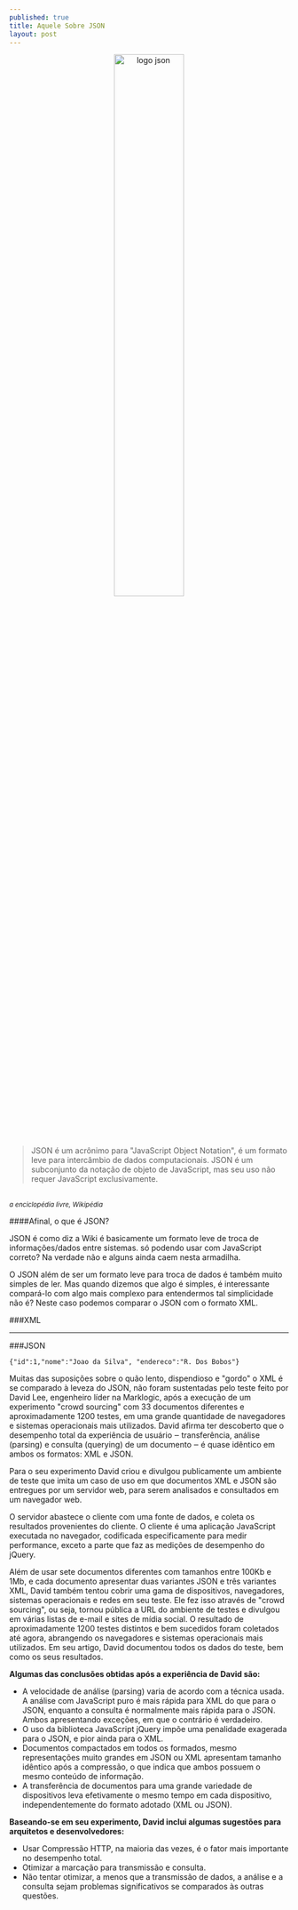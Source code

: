```yaml
---
published: true
title: Aquele Sobre JSON
layout: post
---
```


<center>
<img src="http://cdn.marketplaceimages.windowsphone.com/v8/images/db5d3cf1-222f-4cb0-b438-b7aff22ca3d7?imageType=ws_icon_large" width="50%" title="Aquele sobre json" alt="logo json">
</center>

>JSON é um acrônimo para "JavaScript Object Notation", é um formato leve para intercâmbio de dados computacionais. JSON é um subconjunto da notação de objeto de JavaScript, mas seu uso não requer JavaScript exclusivamente.
<br>
<small><cite>a enciclopédia livre, Wikipédia</cite></small>

####Afinal, o que é JSON?

JSON é como diz a Wiki é basicamente um formato leve de troca de informações/dados entre sistemas. só podendo usar com JavaScript correto? Na verdade não e alguns ainda caem nesta armadilha.

O JSON além de ser um formato leve para troca de dados é também muito simples de ler. Mas quando dizemos que algo é simples, é interessante compará-lo com algo mais complexo para entendermos tal simplicidade não é? Neste caso podemos comparar o JSON com o formato XML.

###XML

<script src="https://gist.github.com/godrix/59e84af85639d676dba0.js"></script>

---

###JSON

```
{"id":1,"nome":"Joao da Silva", "endereco":"R. Dos Bobos"}
```

Muitas das suposições sobre o quão lento, dispendioso e "gordo" o XML é se comparado à leveza do JSON, não foram sustentadas pelo teste feito por David Lee, engenheiro líder na Marklogic, após a execução de um experimento "crowd sourcing" com 33 documentos diferentes e aproximadamente 1200 testes, em uma grande quantidade de navegadores e sistemas operacionais mais utilizados. David afirma ter descoberto que o desempenho total da experiência de usuário ‒ transferência, análise (parsing) e consulta (querying) de um documento ‒ é quase idêntico em ambos os formatos: XML e JSON.

Para o seu experimento David criou e divulgou publicamente um ambiente de teste que imita um caso de uso em que documentos XML e JSON são entregues por um servidor web, para serem analisados e consultados em um navegador web.

O servidor abastece o cliente com uma fonte de dados, e coleta os resultados provenientes do cliente. O cliente é uma aplicação JavaScript executada no navegador, codificada especificamente para medir performance, exceto a parte que faz as medições de desempenho do jQuery.

Além de usar sete documentos diferentes com tamanhos entre 100Kb e 1Mb, e cada documento apresentar duas variantes JSON e três variantes XML, David também tentou cobrir uma gama de dispositivos, navegadores, sistemas operacionais e redes em seu teste. Ele fez isso através de "crowd sourcing", ou seja, tornou pública a URL do ambiente de testes e divulgou em várias listas de e-mail e sites de mídia social. O resultado de aproximadamente 1200 testes distintos e bem sucedidos foram coletados até agora, abrangendo os navegadores e sistemas operacionais mais utilizados. Em seu artigo, David documentou todos os dados do teste, bem como os seus resultados.

**Algumas das conclusões obtidas após a experiência de David são:**

* A velocidade de análise (parsing) varia de acordo com a técnica usada. A análise com JavaScript puro é mais rápida para XML do que para o JSON, enquanto a consulta é normalmente mais rápida para o JSON. Ambos apresentando exceções, em que o contrário é verdadeiro.
* O uso da biblioteca JavaScript jQuery impõe uma penalidade exagerada para o JSON, e pior ainda para o XML.
* Documentos compactados em todos os formados, mesmo representações muito grandes em JSON ou XML apresentam tamanho idêntico após a compressão, o que indica que ambos possuem o mesmo conteúdo de informação.
* A transferência de documentos para uma grande variedade de dispositivos leva efetivamente o mesmo tempo em cada dispositivo, independentemente do formato adotado (XML ou JSON).

**Baseando-se em seu experimento, David inclui algumas sugestões para arquitetos e desenvolvedores:**

* Usar Compressão HTTP, na maioria das vezes, é o fator mais importante no desempenho total.
* Otimizar a marcação para transmissão e consulta.
* Não tentar otimizar, a menos que a transmissão de dados, a análise e a consulta sejam problemas significativos se comparados às outras questões.